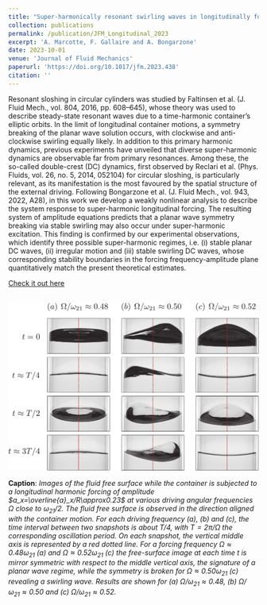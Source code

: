```yaml
---
title: "Super-harmonically resonant swirling waves in longitudinally forced circular cylinders"
collection: publications
permalink: /publication/JFM_Longitudinal_2023
excerpt: 'A. Marcotte, F. Gallaire and A. Bongarzone'
date: 2023-10-01
venue: 'Journal of Fluid Mechanics'
paperurl: 'https://doi.org/10.1017/jfm.2023.438'
citation: ''
---
```

Resonant sloshing in circular cylinders was studied by Faltinsen et al. (J. Fluid Mech., vol. 804, 2016, pp. 608–645), whose theory was used to describe steady-state resonant waves due to a time-harmonic container’s elliptic orbits. In the limit of longitudinal container motions, a symmetry breaking of the planar wave solution occurs, with clockwise and anti-clockwise swirling equally likely. In addition to this primary harmonic dynamics, previous experiments have unveiled that diverse super-harmonic dynamics are observable far from primary resonances. Among these, the so-called double-crest (DC) dynamics, first observed by Reclari et al. (Phys. Fluids, vol. 26, no. 5, 2014, 052104) for circular sloshing, is particularly relevant, as its manifestation is the most favoured by the spatial structure of the external driving. Following Bongarzone et al. (J. Fluid Mech., vol. 943, 2022, A28), in this work we develop a weakly nonlinear analysis to describe the system response to super-harmonic longitudinal forcing. The resulting system of amplitude equations predicts that a planar wave symmetry breaking via stable swirling may also occur under super-harmonic excitation. This finding is confirmed by our experimental observations, which identify three possible super-harmonic regimes, i.e. (i) stable planar DC waves, (ii) irregular motion and (iii) stable swirling DC waves, whose corresponding stability boundaries in the forcing frequency-amplitude plane quantitatively match the present theoretical estimates.

[Check it out here](http://Alessandro-Bongarzone.github.io/files/JFM_Super-harmonically-resonant-swirling-waves-in-longitudinally-forced-circular-cylinders.pdf)

<br/><img src='/images/JFM_Longitudinal_2023_GA.pdf'>

**Caption**: _Images of the fluid free surface while the container is subjected to a longitudinal harmonic forcing of amplitude $`a_x=\overline{a}_x/R\approx0.23`$ at various driving angular frequencies $`\Omega`$ close to $`\omega_{21}/2`$. The fluid free surface is observed in the direction aligned with the container motion. For each driving frequency (a), (b) and (c), the time interval between two snapshots is about $`T/4`$, with $`T=2\pi/\Omega`$ the corresponding oscillation period. On each snapshot, the vertical middle axis is represented by a red dotted line. For a forcing frequency $`\Omega\approx0.48\omega_{21}`$ (a) and $`\Omega\approx0.52\omega_{21}`$ (c) the free-surface image at each time t is mirror symmetric with respect to the middle vertical axis, the signature of a planar wave regime, while the symmetry is broken for $`\Omega\approx0.50\omega_{21}`$ (c) revealing a swirling wave. Results are shown for (a) $`\Omega/\omega_{21}\approx0.48`$, (b) $`\Omega/\omega_{21}\approx0.50`$ and (c) $`\Omega/\omega_{21}\approx0.52`$._

